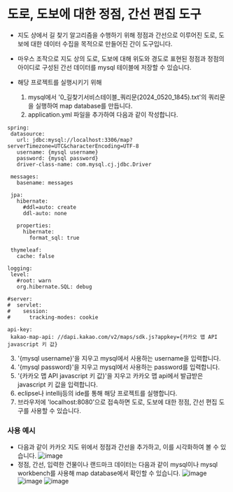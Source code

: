 # 도로, 도보에 대한 정점, 간선 편집 도구

- 지도 상에서 길 찾기 알고리즘을 수행하기 위해 정점과 간선으로 이루어진 도로, 도보에 대한 데이터 수집을 목적으로 만들어진 간이 도구입니다.
- 마우스 조작으로 지도 상의 도로, 도보에 대해 위도와 경도로 표현된 정점과 정점의 아이디로 구성된 간선 데이터를 mysql 테이블에 저장할 수 있습니다.

- 해당 프로젝트를 실행시키기 위해
  1. mysql에서 '0_길찾기서비스테이블_쿼리문(2024_0520_1845).txt'의 쿼리문을 실행하여 map database를 만듭니다.
  2. application.yml 파일을 추가하여 다음과 같이 작성합니다.
 ```
spring:
  datasource:
    url: jdbc:mysql://localhost:3306/map?serverTimezone=UTC&characterEncoding=UTF-8
    username: {mysql username}
    password: {mysql password}
    driver-class-name: com.mysql.cj.jdbc.Driver

  messages:
    basename: messages

  jpa:
    hibernate:
      #ddl=auto: create
      ddl-auto: none

    properties:
      hibernate:
        format_sql: true

  thymeleaf:
    cache: false

logging:
  level:
    #root: warn
    org.hibernate.SQL: debug

#server:
#  servlet:
#    session:
#      tracking-modes: cookie

api-key:
  kakao-map-api: //dapi.kakao.com/v2/maps/sdk.js?appkey={카카오 맵 API javascript 키 값}
```
  3. '{mysql username}'을 지우고 mysql에서 사용하는 username을 입력합니다.
  4. '{mysql password}'을 지우고 mysql에서 사용하는 password를 입력합니다.
  5. '{카카오 맵 API javascript 키 값}'을 지우고 카카오 맵 api에서 발급받은 javascript 키 값을 입력합니다.
  6. eclipse나 intellij등의 ide를 통해 해당 프로젝트를 실행합니다.
  7. 브라우저에 'localhost:8080'으로 접속하면 도로, 도보에 대한 정점, 간선 편집 도구를 사용할 수 있습니다.

### 사용 예시
- 다음과 같이 카카오 지도 위에서 정점과 간선을 추가하고, 이를 시각화하여 볼 수 있습니다.
![image](https://github.com/Seo-b-h/IACCD-project/assets/123562354/b25ec933-9d16-4092-9416-9c54c06ddba0)
- 정점, 간선, 입력한 건물이나 랜드마크 데이터는 다음과 같이 mysql이나 mysql workbench를 사용해 map database에서 확인할 수 있습니다.
![image](https://github.com/Seo-b-h/IACCD-project/assets/123562354/deb351b0-c538-4172-ae22-3815503ef465)
![image](https://github.com/Seo-b-h/IACCD-project/assets/123562354/d545a86d-c5b6-4707-aa73-295a602f3109)
![image](https://github.com/Seo-b-h/IACCD-project/assets/123562354/dc47b53c-1eb3-4c9e-b44d-c49dd1ad37b2)


